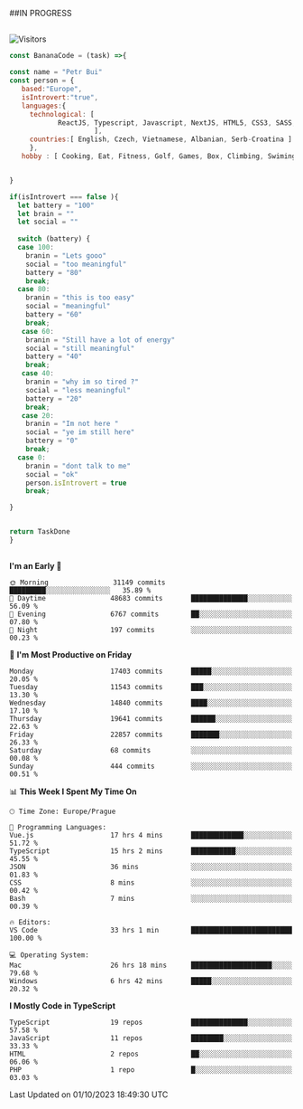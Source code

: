 ##IN PROGRESS
##
![Visitors](https://komarev.com/ghpvc/?username=petrbui&style=for-the-badge&label=Visitors+👀)
```Javascript
const BananaCode = (task) =>{

const name = "Petr Bui"
const person = {
   based:"Europe",
   isIntrovert:"true",
   languages:{
     technological: [ 
            ReactJS, Typescript, Javascript, NextJS, HTML5, CSS3, SASS, Redux, Node, Storybook, Styled-Component
                     ],
     countries:[ English, Czech, Vietnamese, Albanian, Serb-Croatina ]
     },
   hobby : [ Cooking, Eat, Fitness, Golf, Games, Box, Climbing, Swiming],


}

if(isIntrovert === false ){
  let battery = "100"
  let brain = ""
  let social = ""
  
  switch (battery) {
  case 100:
    branin = "Lets gooo"
    social = "too meaningful"
    battery = "80"
    break;
  case 80:
    branin = "this is too easy"
    social = "meaningful"
    battery = "60"
    break;
   case 60:
    branin = "Still have a lot of energy"
    social = "still meaningful"
    battery = "40"
    break;
   case 40:
    branin = "why im so tired ?"
    social = "less meaningful"
    battery = "20"
    break;
   case 20:
    branin = "Im not here "
    social = "ye im still here"
    battery = "0"
    break;
  case 0:
    branin = "dont talk to me"
    social = "ok"
    person.isIntrovert = true
    break;

}


return TaskDone
}
```



##
<!--
[![My GitHub stats](https://github-readme-stats.vercel.app/api?username=petrbui&theme=github_dark)](https://github.com/anuraghazra/github-readme-stats)

[![My wakatime stats](https://github-readme-stats.vercel.app/api/wakatime?username=petrbui&theme=github_dark)](https://github.com/anuraghazra/github-readme-stats)
-->
<!--START_SECTION:waka-->
**I'm an Early 🐤** 

```text
🌞 Morning                31149 commits       █████████░░░░░░░░░░░░░░░░   35.89 % 
🌆 Daytime                48683 commits       ██████████████░░░░░░░░░░░   56.09 % 
🌃 Evening                6767 commits        ██░░░░░░░░░░░░░░░░░░░░░░░   07.80 % 
🌙 Night                  197 commits         ░░░░░░░░░░░░░░░░░░░░░░░░░   00.23 % 
```
📅 **I'm Most Productive on Friday** 

```text
Monday                   17403 commits       █████░░░░░░░░░░░░░░░░░░░░   20.05 % 
Tuesday                  11543 commits       ███░░░░░░░░░░░░░░░░░░░░░░   13.30 % 
Wednesday                14840 commits       ████░░░░░░░░░░░░░░░░░░░░░   17.10 % 
Thursday                 19641 commits       ██████░░░░░░░░░░░░░░░░░░░   22.63 % 
Friday                   22857 commits       ███████░░░░░░░░░░░░░░░░░░   26.33 % 
Saturday                 68 commits          ░░░░░░░░░░░░░░░░░░░░░░░░░   00.08 % 
Sunday                   444 commits         ░░░░░░░░░░░░░░░░░░░░░░░░░   00.51 % 
```


📊 **This Week I Spent My Time On** 

```text
🕑︎ Time Zone: Europe/Prague

💬 Programming Languages: 
Vue.js                   17 hrs 4 mins       █████████████░░░░░░░░░░░░   51.72 % 
TypeScript               15 hrs 2 mins       ███████████░░░░░░░░░░░░░░   45.55 % 
JSON                     36 mins             ░░░░░░░░░░░░░░░░░░░░░░░░░   01.83 % 
CSS                      8 mins              ░░░░░░░░░░░░░░░░░░░░░░░░░   00.42 % 
Bash                     7 mins              ░░░░░░░░░░░░░░░░░░░░░░░░░   00.39 % 

🔥 Editors: 
VS Code                  33 hrs 1 min        █████████████████████████   100.00 % 

💻 Operating System: 
Mac                      26 hrs 18 mins      ████████████████████░░░░░   79.68 % 
Windows                  6 hrs 42 mins       █████░░░░░░░░░░░░░░░░░░░░   20.32 % 
```

**I Mostly Code in TypeScript** 

```text
TypeScript               19 repos            ██████████████░░░░░░░░░░░   57.58 % 
JavaScript               11 repos            ████████░░░░░░░░░░░░░░░░░   33.33 % 
HTML                     2 repos             ██░░░░░░░░░░░░░░░░░░░░░░░   06.06 % 
PHP                      1 repo              █░░░░░░░░░░░░░░░░░░░░░░░░   03.03 % 
```




 Last Updated on 01/10/2023 18:49:30 UTC
<!--END_SECTION:waka-->

